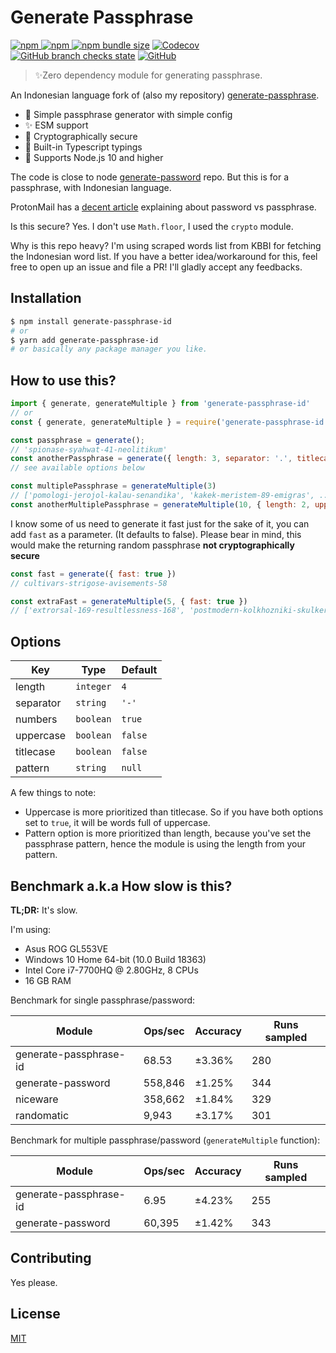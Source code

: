 # Generate Passphrase

[![npm](https://img.shields.io/npm/v/generate-passphrase-id?style=flat-square) ![npm](https://img.shields.io/npm/dm/generate-passphrase-id?style=flat-square) ![npm bundle size](https://img.shields.io/bundlephobia/min/generate-passphrase-id?style=flat-square)](https://www.npmjs.com/package/generate-passphrase-id) [![Codecov](https://img.shields.io/codecov/c/github/aldy505/generate-passphrase-id?style=flat-square)](https://codecov.io/gh/aldy505/generate-passphrase-id) [![GitHub branch checks state](https://img.shields.io/github/checks-status/aldy505/generate-passphrase-id/master?style=flat-square)](https://github.com/aldy505/generate-passphrase-id/actions) [![GitHub](https://img.shields.io/github/license/aldy505/generate-passphrase-id?style=flat-square)](https://github.com/aldy505/generate-passphrase-id/blob/master/LICENSE)

> ✨Zero dependency module for generating passphrase.

An Indonesian language fork of (also my repository) [generate-passphrase](https://github.com/aldy505/generate-passphrase).

* 🚀 Simple passphrase generator with simple config
* ✨ ESM support
* 🔑 Cryptographically secure
* 📕 Built-in Typescript typings
* 🎊 Supports Node.js 10 and higher

The code is close to node [generate-password](https://github.com/brendanashworth/generate-password) repo. But this is for a passphrase, with Indonesian language.

ProtonMail has a [decent article](https://protonmail.com/blog/protonmail-com-blog-password-vs-passphrase/) explaining about password vs passphrase. 

Is this secure? Yes. I don't use `Math.floor`, I used the `crypto` module.

Why is this repo heavy? I'm using scraped words list from KBBI for fetching the Indonesian word list. If you have a better idea/workaround for this, feel free to open up an issue and file a PR! I'll gladly accept any feedbacks.

## Installation
```bash
$ npm install generate-passphrase-id
# or
$ yarn add generate-passphrase-id
# or basically any package manager you like.
```

## How to use this? 

```js
import { generate, generateMultiple } from 'generate-passphrase-id'
// or
const { generate, generateMultiple } = require('generate-passphrase-id')

const passphrase = generate();
// 'spionase-syahwat-41-neolitikum'
const anotherPassphrase = generate({ length: 3, separator: '.', titlecase: true }) 
// see available options below

const multiplePassphrase = generateMultiple(3)
// ['pomologi-jerojol-kalau-senandika', 'kakek-meristem-89-emigras', ... ]
const anotherMultiplePassphrase = generateMultiple(10, { length: 2, uppercase: true, numbers: false })
```

I know some of us need to generate it fast just for the sake of it, you can add `fast` as a parameter. (It defaults to false). Please bear in mind, this would make the returning random passphrase **not cryptographically secure**

```js
const fast = generate({ fast: true })
// cultivars-strigose-avisements-58

const extraFast = generateMultiple(5, { fast: true })
// ['extrorsal-169-resultlessness-168', 'postmodern-kolkhozniki-skulkers-99', ... ]
```

## Options

| Key | Type | Default |
| --- | --- | --- |
| length | `integer` | `4` |
| separator | `string` | `'-'` |
| numbers | `boolean` | `true` |
| uppercase | `boolean` | `false` |
| titlecase | `boolean` | `false` |
| pattern | `string` | `null` |

A few things to note:
 * Uppercase is more prioritized than titlecase. So if you have both options set to `true`, it will be words full of uppercase.
 * Pattern option is more prioritized than length, because you've set the passphrase pattern, hence the module is using the length from your pattern.

## Benchmark a.k.a How slow is this?

**TL;DR:** It's slow.

I'm using:
* Asus ROG GL553VE
* Windows 10 Home 64-bit (10.0 Build 18363)
* Intel Core i7-7700HQ @ 2.80GHz, 8 CPUs
* 16 GB RAM

Benchmark for single passphrase/password:

| Module | Ops/sec | Accuracy | Runs sampled |
| --- | --- | --- | --- |
| generate-passphrase-id | 68.53 | ±3.36% | 280 |
| generate-password | 558,846 | ±1.25% | 344 |
| niceware | 358,662 | ±1.84% | 329 | 
| randomatic | 9,943 | ±3.17% | 301 |

Benchmark for multiple passphrase/password (`generateMultiple` function):

| Module | Ops/sec | Accuracy | Runs sampled |
| --- | --- | --- | --- |
| generate-passphrase-id | 6.95 | ±4.23% | 255 |
| generate-password | 60,395 | ±1.42% | 343 |

## Contributing

Yes please.

## License

[MIT](https://github.com/aldy505/generate-passphrase-id/blob/master/LICENSE)
